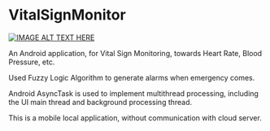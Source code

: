 # VitalSignMonitor

[![IMAGE ALT TEXT HERE](https://github.com/xwang90/VitalSignMonitor/blob/master/VitalSignMonitor.gif)](https://www.youtube.com/watch?v=h5HAFUzbe8o)

An Android application, for Vital Sign Monitoring, towards Heart Rate, Blood Pressure, etc. 

Used Fuzzy Logic Algorithm to generate alarms when emergency comes.

Android AsyncTask is used to implement multithread processing, including the UI main thread and background processing thread.

This is a mobile local application, without communication with cloud server.
